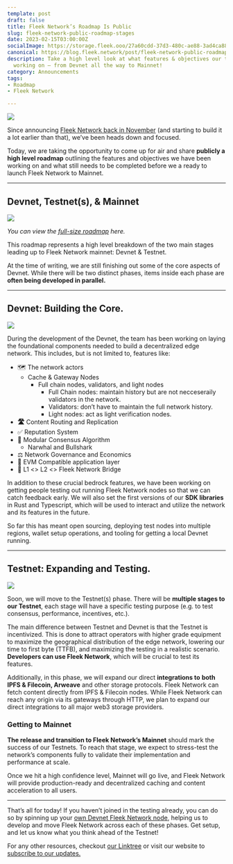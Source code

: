 ```yaml
---
template: post
draft: false
title: Fleek Network’s Roadmap Is Public
slug: fleek-network-public-roadmap-stages
date: 2023-02-15T03:00:00Z
socialImage: https://storage.fleek.ooo/27a60cdd-37d3-480c-ae88-3ad4ca886b13-bucket/imgs/fnroadmap.png
canonical: https://blog.fleek.network/post/fleek-network-public-roadmap-stages/
description: Take a high level look at what features & objectives our team has been
  working on – from Devnet all the way to Mainnet!
category: Announcements
tags:
- Roadmap
- Fleek Network

---
```

![](https://storage.fleek.ooo/27a60cdd-37d3-480c-ae88-3ad4ca886b13-bucket/imgs/end-to-end.png)

Since announcing [Fleek Network back in November](https://blog.fleek.co/posts/introducing-fleek-network-and-fleek-xyz) (and starting to build it a lot earlier than that), we’ve been heads down and focused.

Today, we are taking the opportunity to come up for air and share **publicly a high level roadmap** outlining the features and objectives we have been working on and what still needs to be completed before we a ready to launch Fleek Network to Mainnet.

***

## Devnet, Testnet(s), & Mainnet

![](https://storage.fleek.ooo/27a60cdd-37d3-480c-ae88-3ad4ca886b13-bucket/imgs/roadmap-int.png)

_You can view the_ [_full-size roadmap_](https://storage.fleek.ooo/27a60cdd-37d3-480c-ae88-3ad4ca886b13-bucket/imgs/roadmap-fn-feb.png) _here._

This roadmap represents a high level breakdown of the two main stages leading up to Fleek Network mainnet: Devnet & Testnet.

At the time of writing, we are still finishing out some of the core aspects of Devnet. While there will be two distinct phases, items inside each phase are **often being developed in parallel.**

***

## Devnet: Building the Core.

![](https://storage.fleek.ooo/27a60cdd-37d3-480c-ae88-3ad4ca886b13-bucket/imgs/roadmap-testnet.png)

During the development of the Devnet, the team has been working on laying the foundational components needed to build a decentralized edge network. This includes, but is not limited to, features like:

* 🗺️ The network actors
  * Cache & Gateway Nodes
    * Full chain nodes, validators, and light nodes
      * Full Chain nodes: maintain history but are not necceseraily validators in the network.
      * Validators: don’t have to maintain the full network history.
      * Light nodes: act as light verification nodes.
* **🛣️** Content Routing and Replication
* ✅ Reputation System
* 🤝 Modular Consensus Algorithm
  * Narwhal and Bullshark
* ⚖️ Network Governance and Economics
* 🔗 EVM Compatible application layer
* 🌉 L1 <> L2 <> Fleek Network Bridge

In addition to these crucial bedrock features, we have been working on getting people testing out running Fleek Network nodes so that we can catch feedback early. We will also set the first versions of our **SDK libraries** in Rust and Typescript, which will be used to interact and utilize the network and its features in the future.

So far this has meant open sourcing, deploying test nodes into multiple regions, wallet setup operations, and tooling for getting a local Devnet running.

***

## Testnet: Expanding and Testing.

![](https://storage.fleek.ooo/27a60cdd-37d3-480c-ae88-3ad4ca886b13-bucket/imgs/testnet.png)

Soon, we will move to the Testnet(s) phase. There will be **multiple stages to our Testnet**, each stage will have a specific testing purpose (e.g. to test consensus, performance, incentives, etc.).

The main difference between Testnet and Devnet is that the Testnet is incentivized. This is done to attract operators with higher grade equipment to maximize the geographical distribution of the edge network, lowering our time to first byte (TTFB), and maximizing the testing in a realistic scenario. **Developers can use Fleek Network**, which will be crucial to test its features.

Additionally, in this phase, we will expand our direct **integrations to** **both IPFS & Filecoin, Arweave** and other storage protocols. Fleek Network can fetch content directly from IPFS & Filecoin nodes. While Fleek Network can reach any origin via its gateways through HTTP, we plan to expand our direct integrations to all major web3 storage providers.

### Getting to Mainnet

**The release and transition to Fleek Network’s Mainnet** should mark the success of our Testnets. To reach that stage, we expect to stress-test the network’s components fully to validate their implementation and performance at scale.

Once we hit a high confidence level, Mainnet will go live, and Fleek Network will provide production-ready and decentralized caching and content acceleration to all users.

***

That’s all for today! If you haven’t joined in the testing already, you can do so by spinning up your [own Devnet Fleek Network node](https://docs.fleek.network/guides/Network%20nodes/fleek-network-getting-started-guide), helping us to develop and move Fleek Network across each of these phases. Get setup, and let us know what you think ahead of the Testnet!

For any other resources, checkout [our Linktree](https://linktr.ee/fleek) or visit our website to [subscribe to our updates.](https://fleek.network/)